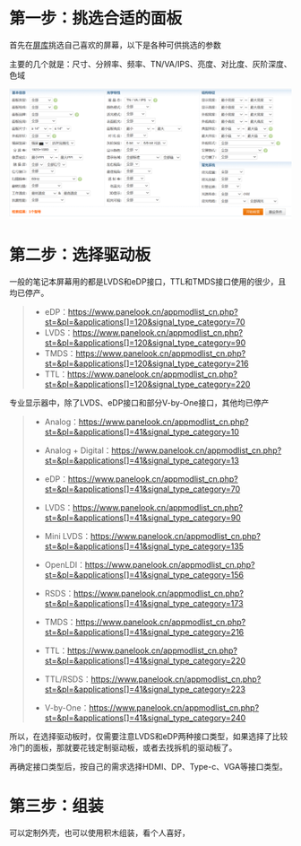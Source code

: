 # 第一步：挑选合适的面板

首先在[屏库](https://www.panelook.cn)挑选自己喜欢的屏幕，以下是各种可供挑选的参数

主要的几个就是：尺寸、分辨率、频率、TN/VA/IPS、亮度、对比度、灰阶深度、色域

![image-20221230192039708](assets/image-20221230192039708.png)

# 第二步：选择驱动板

一般的笔记本屏幕用的都是LVDS和eDP接口，TTL和TMDS接口使用的很少，且均已停产。

>- eDP：https://www.panelook.cn/appmodlist_cn.php?st=&pl=&applications[]=120&signal_type_category=70
>- LVDS：https://www.panelook.cn/appmodlist_cn.php?st=&pl=&applications[]=120&signal_type_category=90
>- TMDS：https://www.panelook.cn/appmodlist_cn.php?st=&pl=&applications[]=120&signal_type_category=216
>- TTL：https://www.panelook.cn/appmodlist_cn.php?st=&pl=&applications[]=120&signal_type_category=220

专业显示器中，除了LVDS、eDP接口和部分V-by-One接口，其他均已停产
>- Analog：https://www.panelook.cn/appmodlist_cn.php?st=&pl=&applications[]=41&signal_type_category=10
>
>- Analog + Digital：https://www.panelook.cn/appmodlist_cn.php?st=&pl=&applications[]=41&signal_type_category=13
>
>- eDP：https://www.panelook.cn/appmodlist_cn.php?st=&pl=&applications[]=41&signal_type_category=70
>
>- LVDS：https://www.panelook.cn/appmodlist_cn.php?st=&pl=&applications[]=41&signal_type_category=90
>
>- Mini LVDS：https://www.panelook.cn/appmodlist_cn.php?st=&pl=&applications[]=41&signal_type_category=135
>
>- OpenLDI：https://www.panelook.cn/appmodlist_cn.php?st=&pl=&applications[]=41&signal_type_category=156
>
>- RSDS：https://www.panelook.cn/appmodlist_cn.php?st=&pl=&applications[]=41&signal_type_category=173
>
>- TMDS：https://www.panelook.cn/appmodlist_cn.php?st=&pl=&applications[]=41&signal_type_category=216
>
>- TTL：https://www.panelook.cn/appmodlist_cn.php?st=&pl=&applications[]=41&signal_type_category=220
>
>- TTL/RSDS：https://www.panelook.cn/appmodlist_cn.php?st=&pl=&applications[]=41&signal_type_category=223
>
>- V-by-One：https://www.panelook.cn/appmodlist_cn.php?st=&pl=&applications[]=41&signal_type_category=240

所以，在选择驱动板时，仅需要注意LVDS和eDP两种接口类型，如果选择了比较冷门的面板，那就要花钱定制驱动板，或者去找拆机的驱动板了。

再确定接口类型后，按自己的需求选择HDMI、DP、Type-c、VGA等接口类型。

# 第三步：组装

可以定制外壳，也可以使用积木组装，看个人喜好，